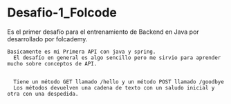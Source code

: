 # Desafio-1_Folcode


Es el primer desafío para el entrenamiento de Backend en Java por desarrollado por folcademy.

    Basicamente es mi Primera API con java y spring.
      El desafío en general es algo sencillo pero me sirvio para aprender mucho sobre conceptos de API.
      
      
      Tiene un método GET llamado /hello y un método POST llamado /goodbye
      Los métodos devuelven una cadena de texto con un saludo inicial y otra con una despedida.
